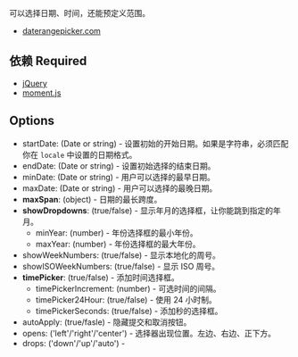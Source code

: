 可以选择日期、时间，还能预定义范围。  

- [daterangepicker.com](http://www.daterangepicker.com/)  

## 依赖 Required
- [jQuery](https://jquery.com/)  
- [moment.js](https://momentjs.com/)  

## Options
- startDate: (Date or string) - 设置初始的开始日期。如果是字符串，必须匹配你在 `locale` 中设置的日期格式。  
- endDate: (Date or string) - 设置初始选择的结束日期。  
- minDate: (Date or string) - 用户可以选择的最早日期。  
- maxDate: (Date or string) - 用户可以选择的最晚日期。  
- **maxSpan**: (object) - 日期的最长跨度。  
- **showDropdowns**: (true/false) - 显示年月的选择框，让你能跳到指定的年月。  
  - minYear: (number) - 年份选择框的最小年份。  
  - maxYear: (number) - 年份选择框的最大年份。  
- showWeekNumbers: (true/false) - 显示本地化的周号。  
- showISOWeekNumbers: (true/false) - 显示 ISO 周号。  
- **timePicker**: (true/false) - 添加时间选择框。  
  - timePickerIncrement: (number) - 可选时间的间隔。  
  - timePicker24Hour: (true/false) - 使用 24 小时制。  
  - timePickerSeconds: (true/false) - 添加秒的选择框。  
- autoApply: (true/fasle) - 隐藏提交和取消按钮。  
- opens: ('left'/'right'/'center') - 选择器出现位置。左边、右边、正下方。  
- drops: ('down'/'up'/'auto') - 

